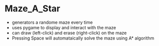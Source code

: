 # Maze_A_Star
- generators a randome maze every time
- uses pygame to display and interact with the maze
- can draw (left-click) and erase (right-click) on the maze
- Pressing Space will automataically solve the maze using A* algorithm

